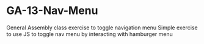 # GA-13-Nav-Menu
General Assembly class exercise to toggle navigation menu
Simple exercise to use JS to toggle nav menu by interacting with hamburger menu
